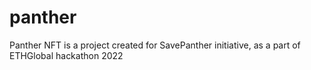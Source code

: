# panther
Panther NFT is a project created for SavePanther initiative, as a part of ETHGlobal hackathon 2022
